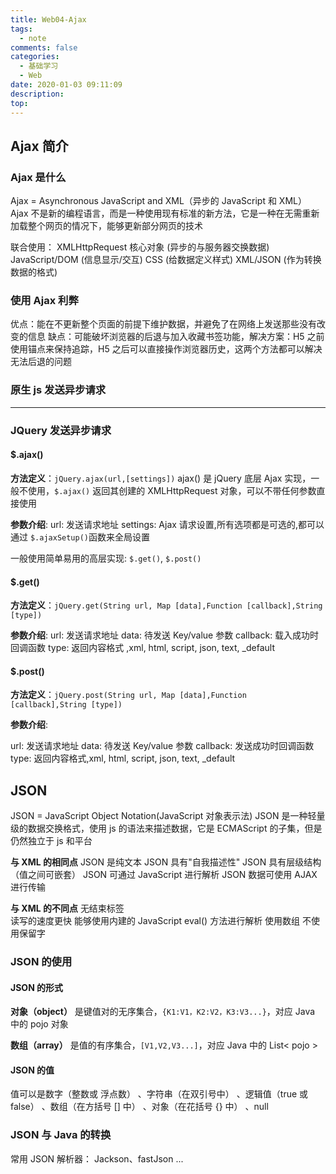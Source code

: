 ```yaml
---
title: Web04-Ajax
tags:
  - note
comments: false
categories:
  - 基础学习
  - Web
date: 2020-01-03 09:11:09
description:
top:
---
```


## Ajax 简介

### Ajax 是什么

Ajax = Asynchronous JavaScript and XML（异步的 JavaScript 和 XML）
Ajax 不是新的编程语言，而是一种使用现有标准的新方法，它是一种在无需重新加载整个网页的情况下，能够更新部分网页的技术

联合使用：
XMLHttpRequest 核心对象 (异步的与服务器交换数据) 
JavaScript/DOM (信息显示/交互) 
CSS (给数据定义样式) 
XML/JSON (作为转换数据的格式) 

### 使用 Ajax 利弊

优点：能在不更新整个页面的前提下维护数据，并避免了在网络上发送那些没有改变的信息
缺点：可能破坏浏览器的后退与加入收藏书签功能，解决方案：H5 之前使用锚点来保持追踪，H5 之后可以直接操作浏览器历史，这两个方法都可以解决无法后退的问题

### 原生 js 发送异步请求

---

### JQuery 发送异步请求

####  $.ajax()


**方法定义**：`jQuery.ajax(url,[settings])`
ajax() 是 jQuery 底层 Ajax 实现，一般不使用，`$.ajax()` 返回其创建的 XMLHttpRequest 对象，可以不带任何参数直接使用

**参数介绍**:
url: 发送请求地址
settings: Ajax 请求设置,所有选项都是可选的,都可以通过 `$.ajaxSetup()`函数来全局设置

一般使用简单易用的高层实现: `$.get()`, `$.post()`

####  $.get()

**方法定义**：`jQuery.get(String url, Map [data],Function [callback],String [type])`

**参数介绍**:
url: 发送请求地址
data: 待发送 Key/value 参数
callback: 载入成功时回调函数
type: 返回内容格式 ,xml, html, script, json, text, _default

#### $.post()

**方法定义**：`jQuery.post(String url, Map [data],Function [callback],String [type])`

**参数介绍**:

url: 发送请求地址
data: 待发送 Key/value 参数
callback: 发送成功时回调函数
type: 返回内容格式,xml, html, script, json, text, _default

## JSON

JSON = JavaScript Object Notation(JavaScript 对象表示法)
JSON 是一种轻量级的数据交换格式，使用 js 的语法来描述数据，它是 ECMAScript 的子集，但是仍然独立于 js 和平台

**与 XML 的相同点**
JSON 是纯文本 
JSON 具有"自我描述性"
JSON 具有层级结构（值之间可嵌套） 
JSON 可通过 JavaScript 进行解析 
JSON 数据可使用 AJAX 进行传输 

**与 XML 的不同点**
无结束标签  
读写的速度更快 
能够使用内建的 JavaScript eval() 方法进行解析 
使用数组 
不使用保留字 

### JSON 的使用

#### JSON 的形式

**对象（object）** 是键值对的无序集合，`{K1:V1，K2:V2，K3:V3...}`，对应 Java 中的 pojo 对象

**数组（array）** 是值的有序集合，`[V1,V2,V3...]`，对应 Java 中的 List< pojo >

#### JSON 的值

值可以是数字（整数或 
浮点数） 、字符串（在双引号中） 、逻辑值（true 或 false） 、数组（在方括号 [] 中） 、对象（在花括号 {} 中） 、null 

### JSON 与 Java 的转换

常用 JSON 解析器： Jackson、fastJson ...

 
